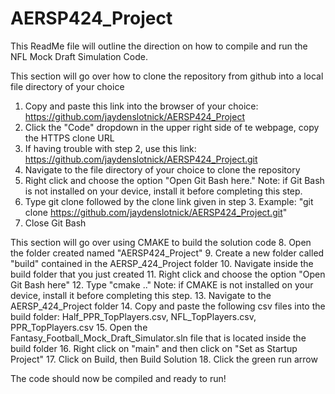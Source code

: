 # AERSP424_Project

This ReadMe file will outline the direction on how to compile and run the NFL Mock Draft Simulation Code.


This section will go over how to clone the repository from github into a local file directory of your choice
1. Copy and paste this link into the browser of your choice: https://github.com/jaydenslotnick/AERSP424_Project
2. Click the "Code" dropdown in the upper right side of te webpage, copy the HTTPS clone URL
3. If having trouble with step 2, use this link: https://github.com/jaydenslotnick/AERSP424_Project.git
4. Navigate to the file directory of your choice to clone the repository
5. Right click and choose the option "Open Git Bash here." Note: if Git Bash is not installed on your device, install it before completing this step. 
6. Type git clone followed by the clone link given in step 3. Example: "git clone https://github.com/jaydenslotnick/AERSP424_Project.git"
7. Close Git Bash

This section will go over using CMAKE to build the solution code
8. Open the folder created named "AERSP424_Project"
9. Create a new folder called "build" contained in the AERSP_424_Project folder
10. Navigate inside the build folder that you just created 
11. Right click and choose the option "Open Git Bash here"
12. Type "cmake .." Note: if CMAKE is not installed on your device, install it before completing this step. 
13. Navigate to the AERSP_424_Project folder
14. Copy and paste the following csv files into the build folder: Half_PPR_TopPlayers.csv, NFL_TopPlayers.csv, PPR_TopPlayers.csv
15. Open the Fantasy_Football_Mock_Draft_Simulator.sln file that is located inside the build folder
16. Right click on "main" and then click on "Set as Startup Project"
17. Click on Build, then Build Solution
18. Click the green run arrow

The code should now be compiled and ready to run!
